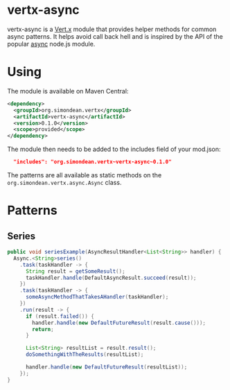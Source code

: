 # vertx-async

vertx-async is a [Vert.x](http://vertx.io/) module that provides helper methods for common async patterns.
It helps avoid call back hell and is inspired by the API of the popular [async](https://www.npmjs.com/package/async)
node.js module.

# Using

The module is available on Maven Central:

``` xml
<dependency>
  <groupId>org.simondean.vertx</groupId>
  <artifactId>vertx-async</artifactId>
  <version>0.1.0</version>
  <scope>provided</scope>
</dependency>
```

The module then needs to be added to the includes field of your mod.json:

``` json
  "includes": "org.simondean.vertx~vertx-async~0.1.0"
```

The patterns are all available as static methods on the `org.simondean.vertx.async.Async` class.

# Patterns

## Series

``` java
public void seriesExample(AsyncResultHandler<List<String>> handler) {
  Async.<String>series()
    .task(taskHandler -> {
      String result = getSomeResult();
      taskHandler.handle(DefaultAsyncResult.succeed(result));
    })
    .task(taskHandler -> {
      someAsyncMethodThatTakesAHandler(taskHandler);
    })
    .run(result -> {
      if (result.failed()) {
        handler.handle(new DefaultFutureResult(result.cause()));
        return;
      }

      List<String> resultList = result.result();
      doSomethingWithTheResults(resultList);

      handler.handle(new DefaultFutureResult(resultList));
    });
}
```
